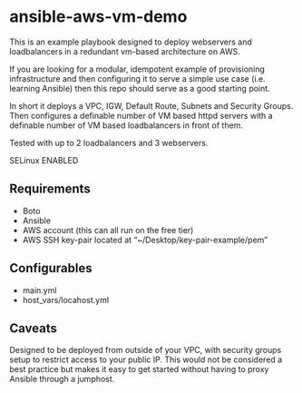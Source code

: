 # ansible-aws-vm-demo

This is an example playbook designed to deploy webservers and loadbalancers in a redundant vm-based architecture on AWS.

If you are looking for a modular, idempotent example of provisioning infrastructure and then configuring it to serve a simple use case (i.e. learning Ansible) then this repo should serve as a good starting point.

In short it deploys a VPC, IGW, Default Route, Subnets and Security Groups. Then configures a definable number of VM based httpd servers with a definable number of VM based loadbalancers in front of them. 

Tested with up to 2 loadbalancers and 3 webservers.

SELinux ENABLED

## Requirements
- Boto
- Ansible
- AWS account (this can all run on the free tier)
- AWS SSH key-pair located at “~/Desktop/key-pair-example/pem”

## Configurables
- main.yml
- host_vars/locahost.yml

## Caveats 
Designed to be deployed from outside of your VPC, with security groups setup to restrict access to your public IP. This would not be considered a best practice but makes it easy to get started without having to proxy Ansible through a jumphost.

